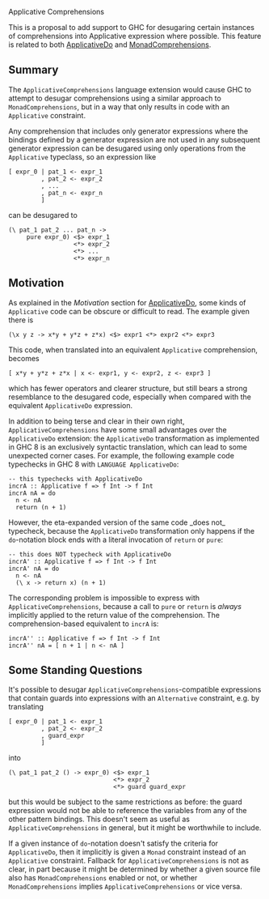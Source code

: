 
Applicative Comprehensions



This is a proposal to add support to GHC for desugaring certain instances of comprehensions into Applicative expression where possible. This feature is related to both [ApplicativeDo](applicative-do) and [MonadComprehensions](monad-comprehensions).


## Summary



The `ApplicativeComprehensions` language extension would cause GHC to attempt to desugar comprehensions using a similar approach to `MonadComprehensions`, but in a way that only results in code with an `Applicative` constraint.



Any comprehension that includes only generator expressions where the bindings defined by a generator expression are not used in any subsequent generator expression can be desugared using only operations from the `Applicative` typeclass, so an expression like


```wiki
[ expr_0 | pat_1 <- expr_1
         , pat_2 <- expr_2
         , ...
         , pat_n <- expr_n
         ]
```


can be desugared to


```wiki
(\ pat_1 pat_2 ... pat_n ->
     pure expr_0) <$> expr_1
                  <*> expr_2
                  <*> ...
                  <*> expr_n
```

## Motivation



As explained in the *Motivation* section for [ApplicativeDo](applicative-do), some kinds of `Applicative` code can be obscure or difficult to read. The example given there is


```wiki
(\x y z -> x*y + y*z + z*x) <$> expr1 <*> expr2 <*> expr3
```


This code, when translated into an equivalent `Applicative` comprehension, becomes


```wiki
[ x*y + y*z + z*x | x <- expr1, y <- expr2, z <- expr3 ]
```


which has fewer operators and clearer structure, but still bears a strong resemblance to the desugared code, especially when compared with the equivalent `ApplicativeDo` expression.



In addition to being terse and clear in their own right, `ApplicativeComprehensions` have some small advantages over the `ApplicativeDo` extension: the `ApplicativeDo` transformation as implemented in GHC 8 is an exclusively syntactic translation, which can lead to some unexpected corner cases. For example, the following example code typechecks in GHC 8 with `LANGUAGE ApplicativeDo`:


```wiki
-- this typechecks with ApplicativeDo
incrA :: Applicative f => f Int -> f Int
incrA nA = do
  n <- nA
  return (n + 1)
```


However, the eta-expanded version of the same code \_does not\_ typecheck, because the `ApplicativeDo` transformation only happens if the `do`-notation block ends with a literal invocation of `return` or `pure`:


```wiki
-- this does NOT typecheck with ApplicativeDo
incrA' :: Applicative f => f Int -> f Int
incrA' nA = do
  n <- nA
  (\ x -> return x) (n + 1)
```


The corresponding problem is impossible to express with `ApplicativeComprehensions`, because a call to `pure` or `return` is *always* implicitly applied to the return value of the comprehension. The comprehension-based equivalent to `incrA` is:


```wiki
incrA'' :: Applicative f => f Int -> f Int
incrA'' nA = [ n + 1 | n <- nA ]
```

## Some Standing Questions



It's possible to desugar `ApplicativeComprehensions`-compatible expressions that contain guards into expressions with an `Alternative` constraint, e.g. by translating


```wiki
[ expr_0 | pat_1 <- expr_1
         , pat_2 <- expr_2
         , guard_expr
         ]
```


into


```wiki
(\ pat_1 pat_2 () -> expr_0) <$> expr_1
                             <*> expr_2
                             <*> guard guard_expr
```


but this would be subject to the same restrictions as before: the guard expression would not be able to reference the variables from any of the other pattern bindings. This doesn't seem as useful as `ApplicativeComprehensions` in general, but it might be worthwhile to include.



If a given instance of `do`-notation doesn't satisfy the criteria for `ApplicativeDo`, then it implicitly is given a `Monad` constraint instead of an `Applicative` constraint. Fallback for `ApplicativeComprehensions` is not as clear, in part because it might be determined by whether a given source file also has `MonadComprehensions` enabled or not, or whether `MonadComprehensions` implies `ApplicativeComprehensions` or vice versa.



